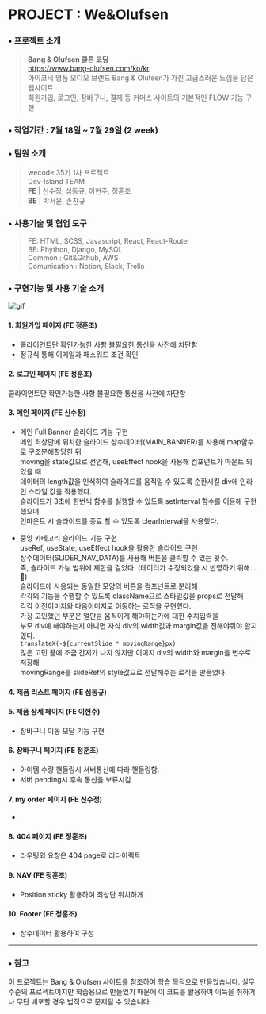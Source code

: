 
# PROJECT : We&Olufsen

### • 프로젝트 소개
>**Bang & Olufsen 클론 코딩**  
https://www.bang-olufsen.com/ko/kr  
아이코닉 명품 오디오 브랜드 Bang & Olufsen가 가진 고급스러운 느낌을 담은 웹사이트  
회원가입, 로그인, 장바구니, 결제 등	커머스 사이트의 기본적인 FLOW 기능 구현

### • 작업기간 : 7월 18일 ~ 7월 29일 (2 week)

### • 팀원 소개
> wecode 35기 1차 프로젝트  
 Dev-Island TEAM  
  **FE** | 신수정, 심동규, 이현주, 정훈조  
  **BE** | 박서윤, 손찬규
 
### • 사용기술 및 협업 도구  
> FE: HTML, SCSS, Javascript, React, React-Router  
> BE: Phython, Django, MySQL  
> Common : Git&Github, AWS  
> Comunication : Notion, Slack, Trello  

### • 구현기능 및 사용 기술 소개 
![gif](https://user-images.githubusercontent.com/62737638/181909170-2f7bf398-dba9-4a8e-a60e-96a455406961.gif)

#### 1. 회원가입 페이지 (FE 정훈조)
 - 클라이언트단 확인가능한 사항 불필요한 통신을 사전에 차단함
 - 정규식 통해 이메일과 패스워드 조건 확인

#### 2. 로그인 페이지 (FE 정훈조)
 클라이언트단 확인가능한 사항 불필요한 통신을 사전에 차단함
 
####  3. 메인 페이지 (FE 신수정)
- 메인 Full Banner 슬라이드 기능 구현  
메인 최상단에 위치한 슬라이드 상수데이터(MAIN_BANNER)를 사용해 map함수로 구조분해할당한 뒤   
moving을 state값으로 선언해, useEffect hook을 사용해 컴포넌트가 마운트 되었을 때  
데이터의 length값을 인식하여 슬라이드를 움직일 수 있도록 순환시킬 div에 인라인 스타일 값을 적용했다.  
슬라이드가 3초에 한번씩 함수를 실행할 수 있도록 setInterval 함수를 이용해 구현했으며  
언마운트 시 슬라이드를 종료 할 수 있도록 clearInterval을 사용했다.  
  
- 중앙 카테고리 슬라이드 기능 구현  
useRef, useState, useEffect hook을 활용한 슬라이드 구현  
상수데이터(SLIDER_NAV_DATA)를 사용해 버튼을 클릭할 수 있는 횟수.  
즉, 슬라이드 가능 범위에 제한을 걸었다. (데이터가 수정되었을 시 반영하기 위해...🫣)  
슬라이드에 사용되는 동일한 모양의 버튼을 컴포넌트로 분리해  
각각의 기능을 수행할 수 있도록 className으로 스타일값을 props로 전달해  
각각 이전이미지와 다음이미지로 이동하는 로직을 구현했다.  
가장 고민했던 부분은 얼만큼 움직이게 해야하는가에 대한 수치입력을  
부모 div에 해야하는지 아니면 자식 div의 width값과 margin값을 전해야줘야 할지였다.  
`translateX(-${currentSlide * movingRange}px)`  
많은 고민 끝에 조금 간지가 나지 않지만 이미지 div의 width와 margin을 변수로 저장해  
movingRange를 slideRef의 style값으로 전달해주는 로직을 만들었다.  

#### 4. 제품 리스트 페이지 (FE 심동규)

#### 5. 제품 상세 페이지 (FE 이현주)
- 장바구니 이동 모달 기능 구현

#### 6. 장바구니 페이지 (FE 정훈조)
 - 아이템 수량 핸들링시 서버통신에 따라 핸들링함.
 - 서버 pending시 후속 통신을 보류시킴
 
#### 7. my order 페이지 (FE 신수정)
- 

#### 8. 404 페이지  (FE 정훈조)
 - 라우팅외 요청은 404 page로 리다이렉트
#### 9. NAV (FE 정훈조)
 - Position sticky 활용하여 최상단 위치하게 
#### 10. Footer (FE 정훈조)
 - 상수데이터 활용하여 구성
  
    
  
  
---
### • 참고
이 프로젝트는 Bang & Olufsen 사이트를 참조하여 학습 목적으로 만들었습니다.
실무수준의 프로젝트이지만 학습용으로 만들었기 때문에 이 코드를 활용하여 이득을 취하거나 무단 배포할 경우 법적으로 문제될 수 있습니다.
